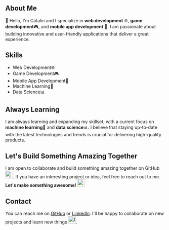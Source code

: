<h2> About Me </h2>

<p>👋 Hello, I'm Catalin and I specialize in <strong>web development</strong> 🌐, <strong>game development</strong>🎮, and <strong>mobile app development</strong> 📱. I am passionate about building innovative and user-friendly applications that deliver a great experience.</p>

<h2> Skills </h2>

<ul>
  <li>Web Development🌐</li>
  <li>Game Development🎮</li>
  <li>Mobile App Development📱</li>
  <li>Machine Learning🤖</li>
  <li>Data Science📊</li>
</ul>

<h2> Always Learning </h2>

<p>I am always learning and expanding my skillset, with a current focus on <strong>machine learning</strong>🤖 and <strong>data science</strong>📊. I believe that staying up-to-date with the latest technologies and trends is crucial for delivering high-quality products.</p>

<h2> Let's Build Something Amazing Together</h2>
<p>I am open to collaborate and build something amazing together on GitHub <img src="https://emojipedia-us.s3.dualstack.us-west-1.amazonaws.com/thumbs/120/twitter/259/octopus_1f419.png" alt="github" height="24" width="24">. If you have an interesting project or idea, feel free to reach out to me. <strong> Let's make something awesome!</strong>  <img height="24" width="24" src="https://emojipedia-us.s3.dualstack.us-west-1.amazonaws.com/thumbs/120/twitter/259/rocket_1f680.png" alt="amazing"></p>
<h2> Contact</h2>
<p>You can reach me on <a href="https://github.com/cata-g">GitHub</a> or <a href="https://www.linkedin.com/in/catalin-gabriel-barabas-920444263/">LinkedIn</a>. I'll be happy to collaborate on new projects and learn new things <img height="24" width="24" src="https://emojipedia-us.s3.dualstack.us-west-1.amazonaws.com/thumbs/120/twitter/259/nerd-face_1f913.png" alt="learning">.</p>



